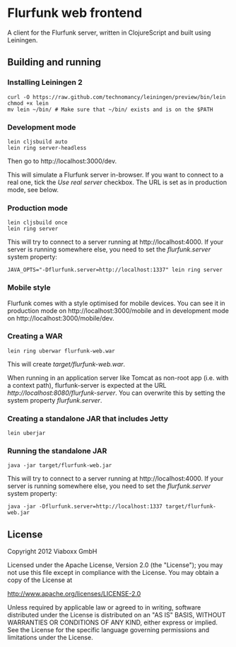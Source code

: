 Flurfunk web frontend
=====================

A client for the Flurfunk server, written in ClojureScript and built using
Leiningen.

Building and running
--------------------

### Installing Leiningen 2 ###

    curl -O https://raw.github.com/technomancy/leiningen/preview/bin/lein
    chmod +x lein
    mv lein ~/bin/ # Make sure that ~/bin/ exists and is on the $PATH

### Development mode ###

    lein cljsbuild auto
    lein ring server-headless
    
Then go to http://localhost:3000/dev.

This will simulate a Flurfunk server in-browser. If you want to
connect to a real one, tick the _Use real server_ checkbox. The URL is
set as in production mode, see below.

### Production mode ###

    lein cljsbuild once
    lein ring server

This will try to connect to a server running at
http://localhost:4000. If your server is running somewhere else, you
need to set the _flurfunk.server_ system property:

    JAVA_OPTS="-Dflurfunk.server=http://localhost:1337" lein ring server

### Mobile style ###

Flurfunk comes with a style optimised for mobile devices. You can see
it in production mode on http://localhost:3000/mobile and in
development mode on http://localhost:3000/mobile/dev.

### Creating a WAR ###

    lein ring uberwar flurfunk-web.war

This will create _target/flurfunk-web.war_.

When running in an application server like Tomcat as non-root app
(i.e. with a context path), flurfunk-server is expected at the URL
_http://localhost:8080/flurfunk-server_. You can overwrite this by
setting the system property _flurfunk.server_.

### Creating a standalone JAR that includes Jetty ###

    lein uberjar

### Running the standalone JAR ###

    java -jar target/flurfunk-web.jar

This will try to connect to a server running at
http://localhost:4000. If your server is running somewhere else, you
need to set the _flurfunk.server_ system property:

    java -jar -Dflurfunk.server=http://localhost:1337 target/flurfunk-web.jar 

License
-------

Copyright 2012 Viaboxx GmbH

Licensed under the Apache License, Version 2.0 (the "License");
you may not use this file except in compliance with the License.
You may obtain a copy of the License at

  http://www.apache.org/licenses/LICENSE-2.0

Unless required by applicable law or agreed to in writing, software
distributed under the License is distributed on an "AS IS" BASIS,
WITHOUT WARRANTIES OR CONDITIONS OF ANY KIND, either express or implied.
See the License for the specific language governing permissions and
limitations under the License.
